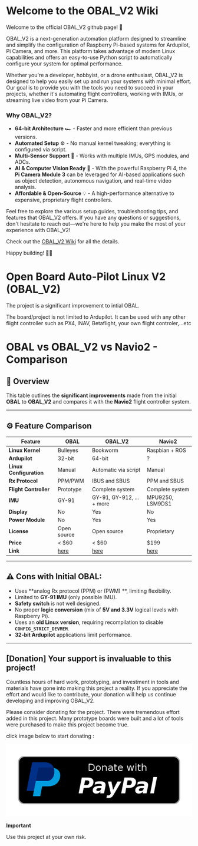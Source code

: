 # Welcome to the OBAL_V2 Wiki

Welcome to the official OBAL_V2 github page! 🚀

OBAL_V2 is a next-generation automation platform designed to streamline and simplify the configuration of Raspberry Pi-based systems for Ardupilot, Pi Camera, and more. This platform takes advantage of modern Linux capabilities and offers an easy-to-use Python script to automatically configure your system for optimal performance.

Whether you're a developer, hobbyist, or a drone enthusiast, OBAL_V2 is designed to help you easily set up and run your systems with minimal effort. Our goal is to provide you with the tools you need to succeed in your projects, whether it's automating flight controllers, working with IMUs, or streaming live video from your Pi Camera.

### Why OBAL_V2?  
- **64-bit Architecture** 🏎️ - Faster and more efficient than previous versions.  
- **Automated Setup** ⚙️ - No manual kernel tweaking; everything is configured via script.  
- **Multi-Sensor Support** 📡 - Works with multiple IMUs, GPS modules, and ADCs.  
- **AI & Computer Vision Ready** 🤖 - With the powerful Raspberry Pi 4, the **Pi Camera Module 3** can be leveraged for AI-based applications such as object detection, autonomous navigation, and real-time video analysis.  
- **Affordable & Open-Source** 💡 - A high-performance alternative to expensive, proprietary flight controllers.  


Feel free to explore the various setup guides, troubleshooting tips, and features that OBAL_V2 offers. If you have any questions or suggestions, don't hesitate to reach out—we're here to help you make the most of your experience with OBAL_V2!

Check out the [OBAL_V2 Wiki](https://github.com/akhodeir/OBAL_V2/wiki) for all the details.


Happy building! 🚁✨

# Open Board Auto-Pilot Linux V2 (OBAL_V2)
The project is a significant improvement to intial OBAL.

The board/project is not limited to Ardupilot. It can be used with any other flight controller such as PX4, INAV, Betaflight, your own flight controler,...etc

# OBAL vs OBAL_V2 vs Navio2 - Comparison

## 🚀 Overview
This table outlines the **significant improvements** made from the initial **OBAL** to **OBAL_V2** and compares it with the **Navio2** flight controller system.

---

## ⚙️ **Feature Comparison**

| Feature                | OBAL          | OBAL_V2        | Navio2             |
|------------------------|---------------|----------------|--------------------|
| **Linux Kernel**        | Bulleyes      | Bookworm       | Raspbian + ROS     |
| **Ardupilot**           | 32-bit        | 64-bit         | ?                  |
| **Linux Configuration** | Manual        | Automatic via script | Manual        |
| **Rx Protocol**         | PPM/PWM           | IBUS and SBUS  | PPM and SBUS       |
| **Flight Controller**   | Prototype     | Complete system| Complete system    |
| **IMU**                 | GY-91         | GY-91, GY-912, ... + more | MPU9250, LSM9DS1 |
| **Display**             | No            | Yes            | No                 |
| **Power Module**        | No            | Yes            | Yes                |
| **License**             | Open source   | Open source    | Proprietary        |
| **Price**               | < $60         | < $60          | $199               |
| **Link**                | [here](https://github.com/HefnySco/OBAL)     | [here](#)      | [here](https://navio2.hipi.io/)        |

---

## ⚠️ **Cons with Initial OBAL:**
- Uses **analog Rx protocol (PPM) or (PWM) **, limiting flexibility.
- Limited to **GY-91 IMU** (only possible IMU).
- **Safety switch** is not well designed.
- No proper **logic conversion** (mix of **5V and 3.3V** logical levels with Raspberry Pi).
- Uses an **old Linux version**, requiring recompilation to disable **`CONFIG_STRICT_DEVMEM`**.
- **32-bit Ardupilot** applications limit performance.

---
## [Donation] Your support is invaluable to this project!

Countless hours of hard work, prototyping, and investment in tools and materials have gone into making this project a reality. If you appreciate the effort and would like to contribute, your donation will help us continue developing and improving OBAL_V2.

Please consider donating for the project. There were tremendous effort added in this project. 
Many prototype boards were built and a lot of tools were purchased to make this project become true.

click image below to start donating :

[
![Donate with PayPal](https://github.com/akhodeir/OBAL_V2/blob/main/photo/paypal-donate-button.png)
](https://www.paypal.com/donate/?hosted_button_id=LGAC3VKW2A8ZA)

**Important**

Use this project at your own risk. 

